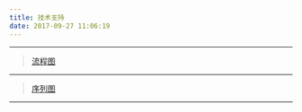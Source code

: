 ```yaml
---
title: 技术支持
date: 2017-09-27 11:06:19
---
```


--------------------------

> [流程图](https://github.com/bubkoo/hexo-filter-flowchart)

-------------------------

> [序列图](https://github.com/bubkoo/hexo-filter-sequence)

----------------------------------

